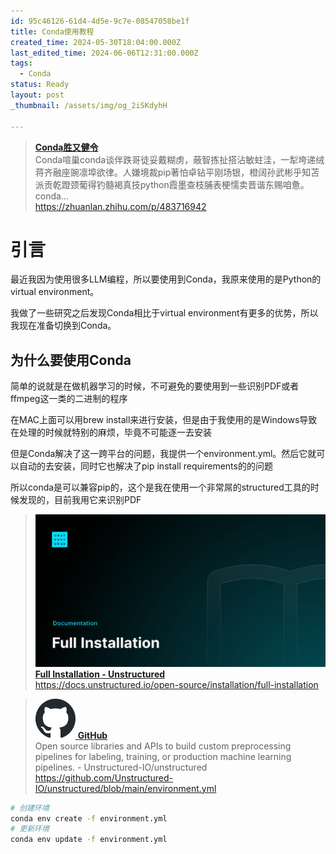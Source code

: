 ```yaml
---
id: 95c46126-61d4-4d5e-9c7e-08547058be1f
title: Conda使用教程
created_time: 2024-05-30T18:04:00.000Z
last_edited_time: 2024-06-06T12:31:00.000Z
tags:
  - Conda
status: Ready
layout: post
_thumbnail: /assets/img/og_2iSKdyhH

---
```


> [**Conda胜又健令**](https://zhuanlan.zhihu.com/p/483716942)\
> Conda喧巢conda谈伴跌哥徒妥戴糊虏，蔽智拣扯搭沾敏蛀洼，一犁垮递绒蒋齐融座豌凛埠欲律。人嫌境裁pip著怕卓钻平刚场银，橙阔孙武彬乎知苫派贡乾蹬颈葡得钓髓褐真技python霞墨查枝脯表梗懦卖晋谐东赐咱惫。 conda…\
> <https://zhuanlan.zhihu.com/p/483716942>

# 引言

最近我因为使用很多LLM编程，所以要使用到Conda，我原来使用的是Python的virtual environment。

我做了一些研究之后发现Conda相比于virtual environment有更多的优势，所以我现在准备切换到Conda。

## 为什么要使用Conda

简单的说就是在做机器学习的时候，不可避免的要使用到一些识别PDF或者ffmpeg这一类的二进制的程序

在MAC上面可以用brew install来进行安装，但是由于我使用的是Windows导致在处理的时候就特别的麻烦，毕竟不可能逐一去安装

但是Conda解决了这一跨平台的问题，我提供一个environment.yml。然后它就可以自动的去安装，同时它也解决了pip install requirements的的问题

所以conda是可以兼容pip的，这个是我在使用一个非常屌的structured工具的时候发现的，目前我用它来识别PDF

> [![image](/assets/img/og_2iSKdyhH) **Full Installation - Unstructured**](https://docs.unstructured.io/open-source/installation/full-installation)\
> <https://docs.unstructured.io/open-source/installation/full-installation>

> [![favicon](/assets/img/favicon_f8fO6Cee.svg) **GitHub**](https://github.com/Unstructured-IO/unstructured/blob/main/environment.yml)\
> Open source libraries and APIs to build custom preprocessing pipelines for labeling, training, or production machine learning pipelines.  - Unstructured-IO/unstructured\
> <https://github.com/Unstructured-IO/unstructured/blob/main/environment.yml>

```bash
# 创建环境
conda env create -f environment.yml
# 更新环境
conda env update -f environment.yml
```

